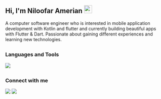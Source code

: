 <h2> Hi, I'm Niloofar Amerian <img src="https://media.giphy.com/media/hvRJCLFzcasrR4ia7z/giphy.gif" width="25px"></h2>

A computer software engineer who is interested in mobile application development with Kotlin and flutter and currently building beautiful apps with Flutter & Dart. Passionate about gaining different experiences and learning new technologies.

##
<h3>Languages and Tools</h3>
<p align="left">
  <a href="https://skillicons.dev">
    <img src="https://skillicons.dev/icons?i=kotlin,flutter,dart,androidstudio,git,firebase,figma,postman" />
  </a>
</p>
  
##
<h3>Connect with me</h3> 
  <a href = "mailto:niloofar.amerian77@gmail.com"><img src="https://img.shields.io/badge/-Gmail-%23333?style=for-the-badge&logo=gmail&logoColor=white" target="_blank"></a>
  <a href="https://www.linkedin.com/in/niloofar-amerian-843727209/" target="_blank"><img src="https://img.shields.io/badge/-LinkedIn-%230077B5?style=for-the-badge&logo=linkedin&logoColor=white" target="_blank"></a> 


